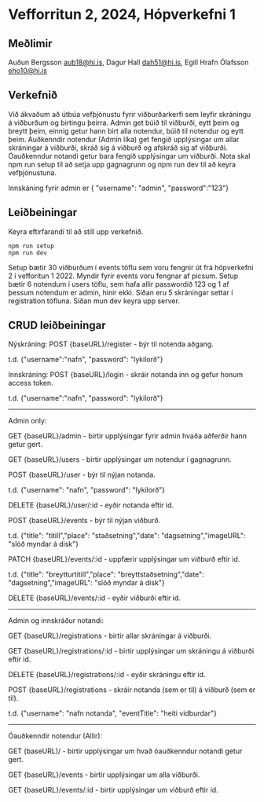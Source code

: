 # Vefforritun 2, 2024, Hópverkefni 1

## Meðlimir

Auðun Bergsson aub18@hi.is, Dagur Hall dah51@hi.is, Egill Hrafn Ólafsson eho10@hi.is

## Verkefnið

Við ákvaðum að útbúa vefþjónustu fyrir viðburðarkerfi sem leyfir skráningu á viðburðum og birtingu þeirra. Admin get búið til viðburði, eytt þeim og breytt þeim, einnig getur hann birt alla notendur, búið til notendur og eytt þeim. Auðkenndir notendur (Admin líka) get fengið upplýsingar um allar skráningar á viðburði, skráð sig á viðburð og afskráð sig af viðburði. Óauðkenndur notandi getur bara fengið upplýsingar um viðburði. Nota skal npm run setup til að setja upp gagnagrunn og npm run dev til að keyra vefþjónustuna.

Innskáning fyrir admin er { "username": "admin", "password":"123"}

## Leiðbeiningar

Keyra eftirfarandi til að still upp verkefnið.

```
npm run setup 
npm run dev
```

Setup bætir 30 viðburðum í events töflu sem voru fengnir út frá hópverkefni 2 í vefforitun 1 2022. Myndir fyrir events voru fengnar af picsum. Setup bætir 6 notendum í users töflu, sem hafa allir passwordið 123 og 1 af þessum notendum er admin, hinir ekki. Síðan eru 5 skráningar settar í registration töfluna. Síðan mun dev keyra upp server.

## CRUD leiðbeiningar

Nýskráning: 
POST {baseURL}/register - býr til notenda aðgang.

t.d. {"username":"nafn", "password": "lykilorð"}

Innskráning: 
POST {baseURL}/login - skráir notanda inn og gefur honum access token.

t.d. {"username":"nafn", "password": "lykilorð"}

---------------------------------------------------------------------------------------------
Admin only: 

GET {baseURL}/admin - birtir upplýsingar fyrir admin hvaða aðferðir hann getur gert.

GET {baseURL}/users - birtir upplýsingar um notendur í gagnagrunn.

POST {baseURL}/user - býr til nýjan notanda.

t.d. {"username": "nafn", "password": "lykilorð"}


DELETE {baseURL}/user/:id - eyðir notanda eftir id.

POST {baseURL}/events - býr til nýjan viðburð.

t.d. {"title": "titill","place": "staðsetning","date": "dagsetning","imageURL": "slóð myndar á disk"}

PATCH {baseURL}/events/:id - uppfærir upplýsingar um viðburð eftir id.

t.d. {"title": "breytturtitill","place": "breyttstaðsetning","date": "dagsetning","imageURL": "slóð myndar á disk"}

DELETE {baseURL}/events/:id - eyðir viðburði eftir id.
 
---------------------------------------------------------------------------------------------
Admin og innskráður notandi:

GET {baseURL}/registrations - birtir allar skráningar á viðburði.

GET {baseURL}/registrations/:id - birtir upplýsingar um skráningu á viðburði eftir id.

DELETE {baseURL}/registrations/:id - eyðir skráningu eftir id.

POST {baseURL}/registrations - skráir notanda (sem er til) á viðburð (sem er til).

t.d. {"username": "nafn notanda", "eventTitle": "heiti vidburdar"}

---------------------------------------------------------------------------------------------
Óauðkenndir notendur (Allir):

GET (baseURL)/ - birtir upplýsingar um hvað óauðkenndur notandi getur gert.

GET {baseURL}/events - birtir upplýsingar um alla viðburði.

GET {baseURL}/events/:id - birtir upplýsingar um viðburð eftir id.

